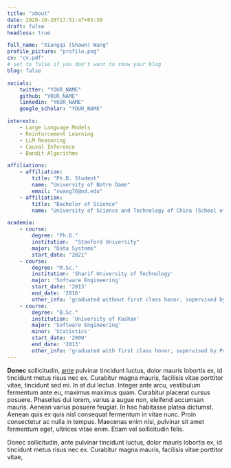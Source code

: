 ```yaml
---
title: "about"
date: 2020-10-20T17:51:47+03:30
draft: false
headless: true

full_name: "Xiangqi (Shawn) Wang"
profile_picture: "profile.png"
cv: "cv.pdf"
# set to false if you don't want to show your blog
blog: false

socials:
    twitter: "YOUR_NAME"
    github: "YOUR_NAME"
    linkedin: "YOUR_NAME"
    google_scholar: "YOUR_NAME"

interests:
    - Large Language Models
    - Reinforcement Learning
    - LLM Reasoning
    - Causal Inference
    - Bandit Algorithms

affiliations:
    - affiliation:
        title: "Ph.D. Student"
        name: "University of Notre Dame"
        email: "xwang76@nd.edu"
    - affiliation:
        title: "Bachelor of Science"
        name: "University of Science and Technology of China (School of the Gifted Young)"

academia:
    - course:
        degree: "Ph.D."
        institution:  "Stanford University"
        major: "Data Systems"
        start_date: "2021"
    - course:
        degree: "M.Sc."
        institution: 'Sharif University of Technology'
        major: 'Software Engineering'
        start_date: '2013'
        end_date: '2016'
        other_info: 'graduated without first class honor, supervised by Prof. Very Cool!'
    - course:
        degree: "B.Sc."
        institution: 'University of Kashan'
        major: 'Software Engineering'
        minor: 'Statistics'
        start_date: '2009'
        end_date: '2013'
        other_info: 'graduated with first class honor, supervised by Prof.  Cool!'
---
```

**Donec** sollicitudin, [ante][1] pulvinar tincidunt luctus, dolor mauris lobortis ex, id tincidunt metus risus nec ex. Curabitur magna mauris, facilisis vitae porttitor vitae, tincidunt sed mi. In at dui lectus. Integer ante arcu, vestibulum fermentum ante eu, maximus maximus quam. Curabitur placerat cursus posuere. Phasellus dui lorem, varius a augue non, eleifend accumsan mauris. Aenean varius posuere feugiat. In hac habitasse platea dictumst. Aenean quis ex quis nisl consequat fermentum in vitae nunc. Proin consectetur ac nulla in tempus. Maecenas enim nisi, pulvinar sit amet fermentum eget, ultrices vitae enim. Etiam vel sollicitudin felis.

Donec sollicitudin, ante pulvinar tincidunt luctus, dolor mauris lobortis ex, id tincidunt metus risus nec ex. Curabitur magna mauris, facilisis vitae porttitor vitae,

[1]: ahadsfsa.com
